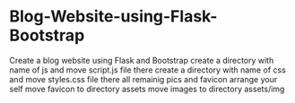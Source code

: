 # Blog-Website-using-Flask-Bootstrap
Create a blog website using Flask and Bootstrap
create a directory with name of js and move script.js file there
create a directory with name of css and move styles.css file there
all remainig pics and favicon arrange your self
move favicon to directory assets
move images to directory assets/img

